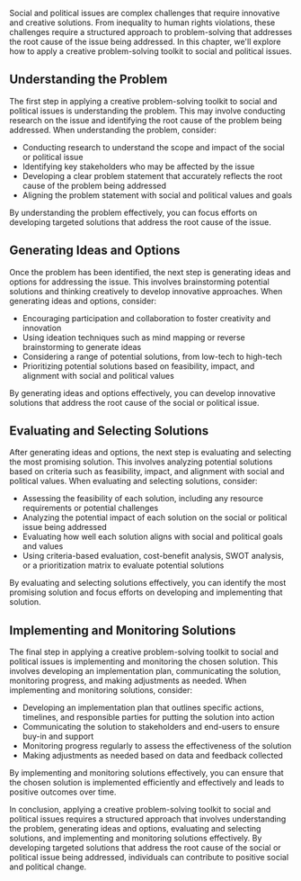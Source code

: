 
Social and political issues are complex challenges that require innovative and creative solutions. From inequality to human rights violations, these challenges require a structured approach to problem-solving that addresses the root cause of the issue being addressed. In this chapter, we'll explore how to apply a creative problem-solving toolkit to social and political issues.

Understanding the Problem
-------------------------

The first step in applying a creative problem-solving toolkit to social and political issues is understanding the problem. This may involve conducting research on the issue and identifying the root cause of the problem being addressed. When understanding the problem, consider:

* Conducting research to understand the scope and impact of the social or political issue
* Identifying key stakeholders who may be affected by the issue
* Developing a clear problem statement that accurately reflects the root cause of the problem being addressed
* Aligning the problem statement with social and political values and goals

By understanding the problem effectively, you can focus efforts on developing targeted solutions that address the root cause of the issue.

Generating Ideas and Options
----------------------------

Once the problem has been identified, the next step is generating ideas and options for addressing the issue. This involves brainstorming potential solutions and thinking creatively to develop innovative approaches. When generating ideas and options, consider:

* Encouraging participation and collaboration to foster creativity and innovation
* Using ideation techniques such as mind mapping or reverse brainstorming to generate ideas
* Considering a range of potential solutions, from low-tech to high-tech
* Prioritizing potential solutions based on feasibility, impact, and alignment with social and political values

By generating ideas and options effectively, you can develop innovative solutions that address the root cause of the social or political issue.

Evaluating and Selecting Solutions
----------------------------------

After generating ideas and options, the next step is evaluating and selecting the most promising solution. This involves analyzing potential solutions based on criteria such as feasibility, impact, and alignment with social and political values. When evaluating and selecting solutions, consider:

* Assessing the feasibility of each solution, including any resource requirements or potential challenges
* Analyzing the potential impact of each solution on the social or political issue being addressed
* Evaluating how well each solution aligns with social and political goals and values
* Using criteria-based evaluation, cost-benefit analysis, SWOT analysis, or a prioritization matrix to evaluate potential solutions

By evaluating and selecting solutions effectively, you can identify the most promising solution and focus efforts on developing and implementing that solution.

Implementing and Monitoring Solutions
-------------------------------------

The final step in applying a creative problem-solving toolkit to social and political issues is implementing and monitoring the chosen solution. This involves developing an implementation plan, communicating the solution, monitoring progress, and making adjustments as needed. When implementing and monitoring solutions, consider:

* Developing an implementation plan that outlines specific actions, timelines, and responsible parties for putting the solution into action
* Communicating the solution to stakeholders and end-users to ensure buy-in and support
* Monitoring progress regularly to assess the effectiveness of the solution
* Making adjustments as needed based on data and feedback collected

By implementing and monitoring solutions effectively, you can ensure that the chosen solution is implemented efficiently and effectively and leads to positive outcomes over time.

In conclusion, applying a creative problem-solving toolkit to social and political issues requires a structured approach that involves understanding the problem, generating ideas and options, evaluating and selecting solutions, and implementing and monitoring solutions effectively. By developing targeted solutions that address the root cause of the social or political issue being addressed, individuals can contribute to positive social and political change.
